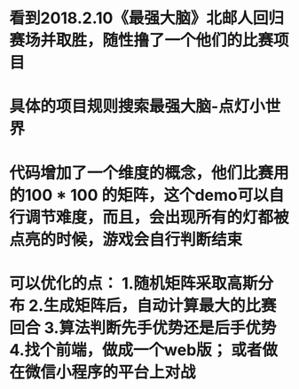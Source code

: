 # 看到2018.2.10《最强大脑》北邮人回归赛场并取胜，随性撸了一个他们的比赛项目
# 具体的项目规则搜索最强大脑-点灯小世界
# 代码增加了一个维度的概念，他们比赛用的100 * 100 的矩阵，这个demo可以自行调节难度，而且，会出现所有的灯都被点亮的时候，游戏会自行判断结束
# 可以优化的点： 1.随机矩阵采取高斯分布 2.生成矩阵后，自动计算最大的比赛回合 3.算法判断先手优势还是后手优势 4.找个前端，做成一个web版； 或者做在微信小程序的平台上对战
